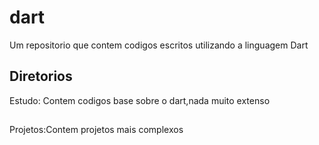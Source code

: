 # dart
Um repositorio que contem codigos escritos utilizando a linguagem Dart

<h2>Diretorios</h2>
Estudo: Contem codigos base sobre o dart,nada muito extenso
<br>
<h2></h2>Projetos:Contem projetos mais complexos</h2>
